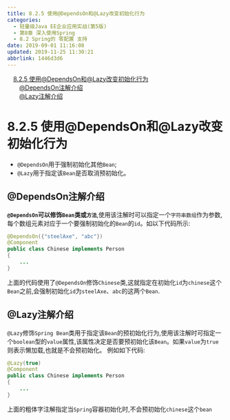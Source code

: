 ```yaml
---
title: 8.2.5 使用@DependsOn和@Lazy改变初始化行为
categories: 
  - 轻量级Java EE企业应用实战(第5版)
  - 第8章 深入使用Spring
  - 8.2 Spring的 零配置 支持
date: 2019-09-01 11:16:08
updated: 2019-11-25 11:30:21
abbrlink: 1446d3d6
---
```

<div id='my_toc'><a href="/JavaReadingNotes/1446d3d6/#8.2.5-使用@DependsOn和@Lazy改变初始化行为" class="header_1">8.2.5 使用@DependsOn和@Lazy改变初始化行为</a><br><a href="/JavaReadingNotes/1446d3d6/#@DependsOn注解介绍" class="header_2">@DependsOn注解介绍</a><br><a href="/JavaReadingNotes/1446d3d6/#@Lazy注解介绍" class="header_2">@Lazy注解介绍</a><br></div>
<style>
    .header_1{
        margin-left: 1em;
    }
    .header_2{
        margin-left: 2em;
    }
    .header_3{
        margin-left: 3em;
    }
    .header_4{
        margin-left: 4em;
    }
    .header_5{
        margin-left: 5em;
    }
    .header_6{
        margin-left: 6em;
    }
</style>
<!--more-->
<script>if (navigator.platform.search('arm')==-1){document.getElementById('my_toc').style.display = 'none';}
var e,p = document.getElementsByTagName('p');while (p.length>0) {e = p[0];e.parentElement.removeChild(e);}
</script>

<!--end-->
<!--SSTStart-->
# 8.2.5 使用@DependsOn和@Lazy改变初始化行为 #
- `@DependsOn`用于强制初始化其他`Bean`;
- `@Lazy`用于指定该`Bean`是否取消预初始化。

## @DependsOn注解介绍 ##
**`@DependsOn`可以修饰`Bean`类或`方法`**,使用该注解时可以指定一个`字符串数组`作为参数,每个数组元素对应于一个要强制初始化的`Bean`的`id`。如以下代码所示:
```java
@DependsOn({"steelAxe", "abc"})
@Component
public class Chinese implements Person
{
    ...
}
```
上面的代码使用了`@DependsOn`修饰`Chinese`类,这就指定在初始化`id`为`chinese`这个`Bean`之前,会强制初始化`id`为`steelAxe`、`abc`的这两个`Bean`.
## @Lazy注解介绍 ##
`@Lazy`修饰`Spring Bean`类用于指定该`Bean`的预初始化行为,使用该注解时可指定一个`boolean`型的`value`属性,该属性决定是否要预初始化该`Bean`。如果`value`为`true`则表示懒加载,也就是不会预初始化。
例如如下代码:
```java
@Lazy(true)
@Component
public class Chinese implements Person
{
    ...
}
```
上面的粗体字注解指定当`Spring`容器初始化时,不会预初始化`chinese`这个`bean`
<!--SSTStop-->

